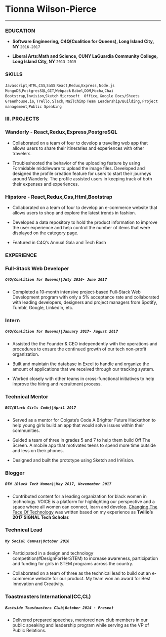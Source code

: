 
# Tionna Wilson-Pierce  
---

### EDUCATION

* __Software Engineering, 
C4Q(Coalition for Queens),
Long Island City, NY__
`2016-2017`

* __Liberal Arts:Math and Science, 
CUNY LaGuardia Community College,
Long Island City, NY__
`2013-2015`


### SKILLS 

`Javascript`,`HTML`,`CSS`,`SaSS`
`React`,`Redux`,`Express`, `Node.js`
`MongoDB`,`PostgresSQL`,`GIT`,`Webpack`
`Babel`,`DOM`,`Mocha`,`Chai`
`Bootstrap`,`Invision`,`Sketch`
`Microsoft  Office`, `Google Docs/Sheets`
`Greenhouse.io`, `Trello`, `Slack`, `MailChimp`
`Team Leadership/Building`, `Project management`,`Public Speaking` 


### 	III. PROJECTS

### Wanderly - React,Redux,Express,PostgreSQL
* Collaborated on a team of four to develop a traveling web app that allows users to share their itineraries and experiences with other travelers. 

* Troubleshooted the behavior of the uploading feature by using Formidable middleware to upload the image files. 
Developed and designed the profile creation feature for users to start their journeys around Wanderly. The profile assisted users in keeping track of both their expenses and experiences.

### Hipstore - React,Redux,Css,Html,Bootstrap
* Collaborated on a team of four to develop an e-commerce website that allows users to shop and explore the latest trends in fashion. 

* Developed a data repository to hold the product information to improve the user experience and help control the number of items that were displayed on the category page. 

* Featured in C4Q’s Annual Gala and Tech Bash

###  EXPERIENCE

### Full-Stack Web Developer
##### `C4Q(Coalition for Queens)|July 2016- June 2017` 
* Completed a 10-month intensive project-based Full-Stack Web Development program with only a 5% acceptance rate and collaborated with leading developers, designers and project managers from Spotify, Tumblr, Google, LinkedIn, etc. 

### Intern
##### `C4Q(Coalition for Queens)|January 2017- August 2017`
* Assisted the the Founder & CEO independently with the operations and procedures to ensure the continued growth of our tech non-profit organization.

* Built and maintain the database in Excel to handle and organize the amount of applications that we received through our tracking system.

* Worked closely with other teams in cross-functional initiatives to help improve the hiring and recruitment process. 

### Technical Mentor  
##### `BGC(Black Girls Code)|April 2017`
* Served as a mentor for Colgate’s Code A Brighter Future Hackathon to help young girls build an app that would solve issues within their communities. 

* Guided a team of three in grades 5 and 7 to help them build Off The Screen. A mobile app that motivates teens to spend more time outside and less on their phones. 

* Designed and built the prototype using Sketch and InVision.  

### Blogger 
##### `BTW (Black Tech Women)|May 2017, Novemember 2017`
* Contributed content for a leading organization for black women in technology. VOICE is a platform for highlighting our perspective and a space where all women can connect, learn and develop. <a href="https://medium.com/@BlackTechWomen/changing-the-face-of-technology-highlights-from-signal-333e686e2e98">Changing The Face Of Technology</a> was written based on my experience as **Twilio’s 2017 SIGNAL Tech Scholar.**

### Technical Lead 
##### `My Social Canvas|October 2016`
* Participated in a design and technology competition(#DesignForHerSTEM) to increase awareness, participation and funding for girls in STEM programs across the country.

* Collaborated on a team of three as the technical lead to build out an e-commerce website for our product.  My team won an award for Best Innovation and Creativity. 

### Toastmasters International(CC,CL)
##### `Eastside Toastmasters Club|October 2014 - Present `
* Delivered prepared speeches, mentored new club members in our public speaking and leadership program while serving as the VP of Public Relations. 


<!-- ### Footer




